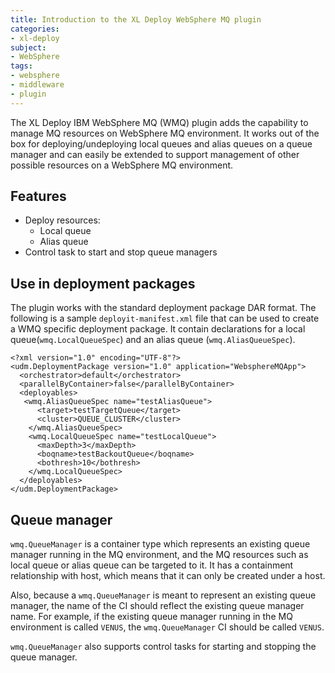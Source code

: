 ```yaml
---
title: Introduction to the XL Deploy WebSphere MQ plugin
categories:
- xl-deploy
subject:
- WebSphere
tags:
- websphere
- middleware
- plugin
---
```


The XL Deploy IBM WebSphere MQ (WMQ) plugin adds the capability to manage MQ resources on WebSphere MQ environment. It works out of the box for deploying/undeploying local queues and alias queues on a queue manager and can easily be extended to support management of other possible resources on a WebSphere MQ environment.

## Features

* Deploy resources:
	* Local queue
	* Alias queue
* Control task to start and stop queue managers

## Use in deployment packages

The plugin works with the standard deployment package DAR format. The following is a sample `deployit-manifest.xml` file that can be used to create a WMQ specific deployment package. It contain declarations for a local queue(`wmq.LocalQueueSpec`) and an alias queue (`wmq.AliasQueueSpec`).

    <?xml version="1.0" encoding="UTF-8"?>
    <udm.DeploymentPackage version="1.0" application="WebsphereMQApp">
      <orchestrator>default</orchestrator>
      <parallelByContainer>false</parallelByContainer>
      <deployables>
       <wmq.AliasQueueSpec name="testAliasQueue">
          <target>testTargetQueue</target>
          <cluster>QUEUE_CLUSTER</cluster>
        </wmq.AliasQueueSpec>
        <wmq.LocalQueueSpec name="testLocalQueue">
          <maxDepth>3</maxDepth>
          <boqname>testBackoutQueue</boqname>
          <bothresh>10</bothresh>
        </wmq.LocalQueueSpec>
      </deployables>
    </udm.DeploymentPackage>

## Queue manager

`wmq.QueueManager` is a container type which represents an existing queue manager running in the MQ environment, and the MQ resources such as local queue or alias queue can be targeted to it. It has a containment relationship with host, which means that it can only be created under a host. 

Also, because a `wmq.QueueManager` is meant to represent an existing queue manager, the name of the CI should reflect the existing queue manager name. For example, if the existing queue manager running in the MQ environment is called `VENUS`, the `wmq.QueueManager` CI should be called `VENUS`.

`wmq.QueueManager` also supports control tasks for starting and stopping the queue manager.
